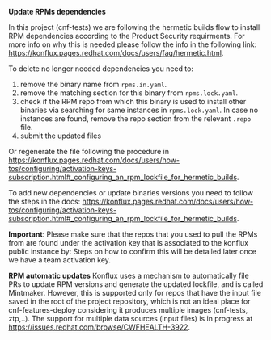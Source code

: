 **Update RPMs dependencies**

In this project (cnf-tests) we are following the hermetic builds flow to install RPM dependencies according to the Product Security requirments. For more info on why this is needed please follow the info in the following link:
https://konflux.pages.redhat.com/docs/users/faq/hermetic.html.


To delete no longer needed dependencies you need to:
1. remove the binary name from `rpms.in.yaml`.
2. remove the matching section for this binary from `rpms.lock.yaml`.
3. check if the RPM repo from which this binary is used to install other binaries via searching for same instances in `rpms.lock.yaml`. In case no instances are found, remove the repo section from the relevant `.repo` file.
4. submit the updated files

Or regenerate the file following the procedure in https://konflux.pages.redhat.com/docs/users/how-tos/configuring/activation-keys-subscription.html#_configuring_an_rpm_lockfile_for_hermetic_builds.

To add new dependencies or update binaries versions you need to follow the steps in the docs:
https://konflux.pages.redhat.com/docs/users/how-tos/configuring/activation-keys-subscription.html#_configuring_an_rpm_lockfile_for_hermetic_builds.

**Important**: Please make sure that the repos that you used to pull the RPMs from are found under the activation key that is associated to the konflux public instance by:
Steps on how to confirm this will be detailed later once we have a team activation key. 

**RPM automatic updates**
Konflux uses a mechanism to automatically file PRs to update RPM versions and generate the updated lockfile, and is called Mintmaker. However, this is supported only for repos that have the input file saved in the root of the project repository, which is not an ideal place for cnf-features-deploy considering it produces multiple images (cnf-tests, ztp,..).
The support for multiple data sources (input files) is in progress at https://issues.redhat.com/browse/CWFHEALTH-3922.